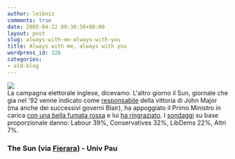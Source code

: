 ```yaml
---
author: leibniz
comments: true
date: 2005-04-22 09:30:58+00:00
layout: post
slug: always-with-me-always-with-you
title: Always with me, always with you
wordpress_id: 328
categories:
- old-blog
---
```


![](http://images.thesun.co.uk/picture/0,,2005180990,00.gif)  
La campagna elettorale inglese, dicevamo. L'altro giorno il Sun, giornale che gia nel '92 venne indicato come [responsabile](http://www.univ-pau.fr/%7Eparsons/sunblair.html) della vittoria di John Major (ma anche dei successivi governi Blair), ha appoggiato il Primo Ministro in carica [con una bella fumata rossa](http://www.thesun.co.uk/article/0,,2-2005181449,00.html) e lui [ha ringraziato](http://www.thesun.co.uk/article/0,,2-2005182333,00.html). I [sondaggi](http://www.thesun.co.uk/article/0,,2-2005182342,00.html) su base proporzionale danno: Labour 39%, Conservatives 32%, LibDems 22%, Altri 7%.  



### The Sun (via [Fierara](http://www.fierara.com/)) - Univ Pau  


